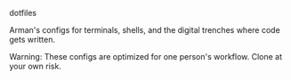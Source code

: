 dotfiles

Arman's configs for terminals, shells, and the digital trenches where code gets written.

Warning: These configs are optimized for one person's workflow. Clone at your own risk.
